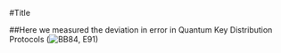 #Title

##Here we measured the deviation in error in Quantum Key Distribution Protocols (![BB84](https://en.wikipedia.org/wiki/BB84), E91) 
